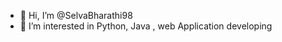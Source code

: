- 👋 Hi, I’m @SelvaBharathi98
- 👀 I’m interested in Python, Java , web Application developing


<!---
SelvaBharathi98/SelvaBharathi98 is a ✨ special ✨ repository because its `README.md` (this file) appears on your GitHub profile.
You can click the Preview link to take a look at your changes.
--->
